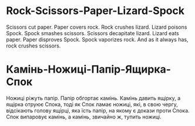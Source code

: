 # Rock-Scissors-Paper-Lizard-Spock
Scissors cut paper. Paper covers rock. Rock crushes lizard. Lizard poisons Spock. Spock smashes scissors. Scissors decapitate lizard. Lizard eats paper. Paper disproves Spock. Spock vaporizes rock. And as it always has, rock crushes scissors.

# Камінь-Ножиці-Папір-Ящирка-Спок
Ножиці ріжуть папір. Папір обгортає камінь. Камінь давить ящірку, а ящірка отруює Спока, тоді як Спок ламає ножиці, які, в свою чергу, відсікають голову ящірці, яка їсть папір, на якому є докази проти Спока. Спок випаровує камінь, а камінь, звичайно ж, тупить ножиці.
